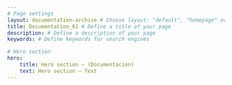 ```yaml
---
# Page settings
layout: documentation-archive # Choose layout: "default", "homepage" or "documentation-archive"
title: Documentation_01 # Define a title of your page
description: # Define a description of your page
keywords: # Define keywords for search engines

# Hero section
hero:
    title: Hero section — (Documentacion)
    text: Hero section — Text
---
```

